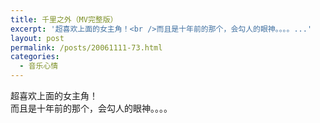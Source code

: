 ```yaml
---
title: 千里之外（MV完整版）
excerpt: '超喜欢上面的女主角！<br />而且是十年前的那个，会勾人的眼神。。。。...'
layout: post
permalink: /posts/20061111-73.html
categories:
  - 音乐心情
---
```

超喜欢上面的女主角！  
而且是十年前的那个，会勾人的眼神。。。。